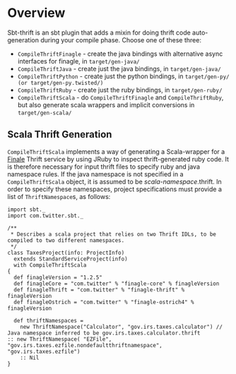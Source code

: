 Overview
========

Sbt-thrift is an sbt plugin that adds a mixin for doing thrift code auto-generation during your
compile phase. Choose one of these three:

- `CompileThriftFinagle` - create the java bindings with alternative async interfaces for finagle, in `target/gen-java/`
- `CompileThriftJava` - create just the java bindings, in `target/gen-java/`
- `CompileThriftPython` - create just the python bindings, in `target/gen-py/ (or target/gen-py.twisted/)`
- `CompileThriftRuby` - create just the ruby bindings, in `target/gen-ruby/`
- `CompileThriftScala` - do `CompileThriftFinagle` and `CompileThriftRuby`, but also generate scala wrappers and implicit conversions in `target/gen-scala/`

Scala Thrift Generation
-----------------------

`CompileThriftScala` implements a way of generating a Scala-wrapper for a
[Finale](http://twitter.github.com/finagle) Thrift service by using JRuby to
inspect thrift-generated ruby code.  It is therefore necessary for input thrift
files to specify ruby and java namespace rules.  If the java namespace is not
specified in a `CompileThriftScala` object, it is assumed to be
<t><i>scala-namespace</i>.thrift</t>.  In order to specify these namespaces,
project specifications must provide a list of `ThriftNamespace`s, as follows:

    import sbt._
    import com.twitter.sbt._
    
    /**
     * Describes a scala project that relies on two Thrift IDLs, to be compiled to two different namespaces.
     */
    class TaxesProject(info: ProjectInfo)
      extends StandardServiceProject(info)
      with CompileThriftScala
    {
      def finagleVersion = "1.2.5"
      def finagleCore = "com.twitter" % "finagle-core" % finagleVersion
      def finagleThrift = "com.twitter" % "finagle-thrift" % finagleVersion
      def finagleOstrich = "com.twitter" % "finagle-ostrich4" % finagleVersion
      
      def thriftNamespaces =
        new ThriftNamespace("Calculator", "gov.irs.taxes.calculator") // Java namespace inferred to be gov.irs.taxes.calculator.thrift
	:: new ThriftNamespace( "EZFile", "gov.irs.taxes.ezfile.nondefaultthriftnamespace", "gov.irs.taxes.ezfile")
        :: Nil
    }

